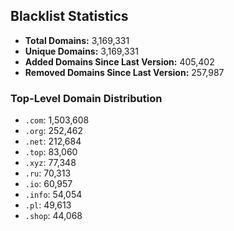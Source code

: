 ## Blacklist Statistics

- **Total Domains:** 3,169,331
- **Unique Domains:** 3,169,331
- **Added Domains Since Last Version:** 405,402
- **Removed Domains Since Last Version:** 257,987

### Top-Level Domain Distribution

-  `.com`: 1,503,608
-  `.org`: 252,462
-  `.net`: 212,684
-  `.top`: 83,060
-  `.xyz`: 77,348
-  `.ru`: 70,313
-  `.io`: 60,957
-  `.info`: 54,054
-  `.pl`: 49,613
-  `.shop`: 44,068
